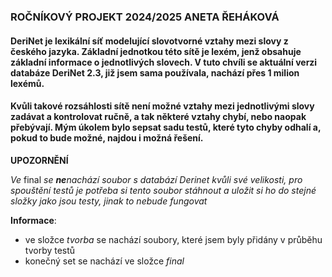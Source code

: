 ### ROČNÍKOVÝ PROJEKT 2024/2025 ANETA ŘEHÁKOVÁ
#### DeriNet je lexikální síť modelující slovotvorné vztahy mezi slovy z českého jazyka. Základní jednotkou této sítě je lexém, jenž obsahuje základní informace o jednotlivých slovech. V tuto chvíli se aktuální verzi databáze DeriNet 2.3, již jsem sama používala, nachází přes 1 milion lexémů. 

#### Kvůli takové rozsáhlosti sítě není možné vztahy mezi jednotlivými slovy zadávat a kontrolovat ručně, a tak některé vztahy chybí, nebo naopak přebývají. Mým úkolem bylo sepsat sadu testů, které tyto chyby odhalí a, pokud to bude možné, najdou i možná řešení. 

**UPOZORNĚNÍ**

*Ve* final *se **ne**nachází soubor s databází Derinet kvůli své velikosti, pro spouštění testů je potřeba si tento soubor stáhnout a uložit si ho do stejné složky jako jsou testy, jinak to nebude fungovat*

**Informace**:

- ve složce *tvorba* se nachází soubory, které jsem byly přidány v průběhu tvorby testů
- konečný set se nachází ve složce *final*
